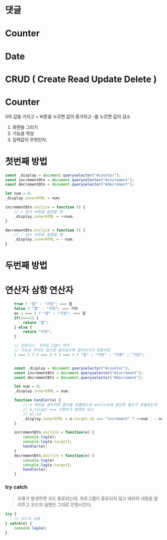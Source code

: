 # 댓글
# Counter
# Date
# CRUD ( Create Read Update Delete )

# Counter

0의 값을 가지고 + 버튼을 누르면 값이 증가하고 -를 누르면 값이 감소

1. 화면을 그리기
2. 기능을 작성
3. 입력값이 무엇인지.

# 첫번째 방법
```js
const _display = document.queryselector("#counter");
const incrementBtn = document.queryselector("#increment");
const decrementBtn = document.queryselector("#decrement");

let num = 0;
_display.innerHTML = num;

incrementBtn.onclick = function () {
    // + 증가 버튼을 눌렀을 때
    _display.innerHTML = ++num;
}

decrementBtn.onclick = function () {
    // - 감소 버튼을 눌렀을 때
    _display.innerHTML = --num;
}
```

# 두번째 방법
# 연산자 삼항 연산자
```js
    true ? "참" : "거짓"; === 참
    false ? "참" : "거짓"; === 거짓
    ex 1 === 1 ? "참" : "거짓"; === 참
    if(1===1) {
        return "참";
    } else {
        return "거짓";
    }

    // 안됩니다. 적어도 2뎁스 까지
    // 가능은 하지만 많으면 많아질수록 알아보기가 힘들어짐
    1 === 1 ? 2 === 2 ? 3 === 3 ? "참" : "거짓" : "거짓" : "거짓";


    const _display = document.queryselector("#counter");
    const incrementBtn = document.queryselector("#increment");
    const decrementBtn = document.queryselector("#decrement");

    let num = 0;
    _display.innerHTML = num;

    function handler(e) {
        // e 버튼을 클릭하면 함수를 호출하는데 onclick에 할당한 함수가 호출되는데
        // e.target === 이벤트가 발생한 요소
        // el.id
        _display.innerHTML = e.target.id === "increment" ? ++num : --num;
    }

    incrementBtn.onclick = function(e) {
        console.log(e);
        console.log(e.target);
        handler(e);
    }
    decrementBtn.onclick = function(e) {
        console.log(e)
        console.log(e.target);
        handler(e);
    }

```

### try catch

> 오류가 발생하면 코드 종료되는데.
> 프로그램이 종료되지 않고 에러의 내용을 알려주고
> 코드의 실행은 그대로 진행시킨다.

```js
try {
    // 코드의 내용
} catch(e) {
    console.log(e);
}

```